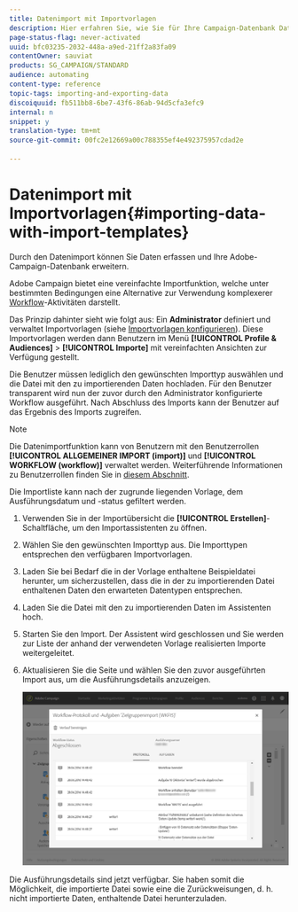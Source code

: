 ```yaml
---
title: Datenimport mit Importvorlagen
description: Hier erfahren Sie, wie Sie für Ihre Campaign-Datenbank Daten sammeln können.
page-status-flag: never-activated
uuid: bfc03235-2032-448a-a9ed-21ff2a83fa09
contentOwner: sauviat
products: SG_CAMPAIGN/STANDARD
audience: automating
content-type: reference
topic-tags: importing-and-exporting-data
discoiquuid: fb511bb8-6be7-43f6-86ab-94d5cfa3efc9
internal: n
snippet: y
translation-type: tm+mt
source-git-commit: 00fc2e12669a00c788355ef4e492375957cdad2e

---
```



# Datenimport mit Importvorlagen{#importing-data-with-import-templates}

Durch den Datenimport können Sie Daten erfassen und Ihre Adobe-Campaign-Datenbank erweitern.

Adobe Campaign bietet eine vereinfachte Importfunktion, welche unter bestimmten Bedingungen eine Alternative zur Verwendung komplexerer [Workflow](../../automating/using/discovering-workflows.md)-Aktivitäten darstellt.

Das Prinzip dahinter sieht wie folgt aus: Ein **Administrator** definiert und verwaltet Importvorlagen (siehe [Importvorlagen konfigurieren](../../automating/using/defining-import-templates.md)). Diese Importvorlagen werden dann Benutzern im Menü **[!UICONTROL Profile &amp; Audiences]** &gt; **[!UICONTROL Importe]** mit vereinfachten Ansichten zur Verfügung gestellt.

Die Benutzer müssen lediglich den gewünschten Importtyp auswählen und die Datei mit den zu importierenden Daten hochladen. Für den Benutzer transparent wird nun der zuvor durch den Administrator konfigurierte Workflow ausgeführt. Nach Abschluss des Imports kann der Benutzer auf das Ergebnis des Imports zugreifen.

>[!NOTE]
>
>Die Datenimportfunktion kann von Benutzern mit den Benutzerrollen **[!UICONTROL ALLGEMEINER IMPORT (import)]** und **[!UICONTROL WORKFLOW (workflow)]** verwaltet werden. Weiterführende Informationen zu Benutzerrollen finden Sie in [diesem Abschnitt](../../administration/using/list-of-roles.md).

Die Importliste kann nach der zugrunde liegenden Vorlage, dem Ausführungsdatum und -status gefiltert werden.

1. Verwenden Sie in der Importübersicht die **[!UICONTROL Erstellen]**-Schaltfläche, um den Importassistenten zu öffnen.
1. Wählen Sie den gewünschten Importtyp aus. Die Importtypen entsprechen den verfügbaren Importvorlagen.
1. Laden Sie bei Bedarf die in der Vorlage enthaltene Beispieldatei herunter, um sicherzustellen, dass die in der zu importierenden Datei enthaltenen Daten den erwarteten Datentypen entsprechen.
1. Laden Sie die Datei mit den zu importierenden Daten im Assistenten hoch.
1. Starten Sie den Import. Der Assistent wird geschlossen und Sie werden zur Liste der anhand der verwendeten Vorlage realisierten Importe weitergeleitet.
1. Aktualisieren Sie die Seite und wählen Sie den zuvor ausgeführten Import aus, um die Ausführungsdetails anzuzeigen.

   ![](assets/simplified_import1.png)

Die Ausführungsdetails sind jetzt verfügbar. Sie haben somit die Möglichkeit, die importierte Datei sowie eine die Zurückweisungen, d. h. nicht importierte Daten, enthaltende Datei herunterzuladen.
